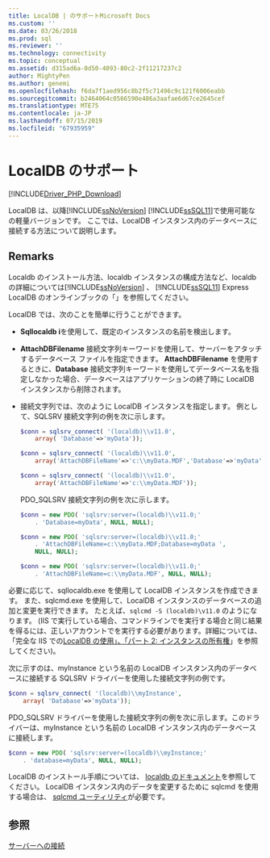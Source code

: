 ```yaml
---
title: LocalDB | のサポートMicrosoft Docs
ms.custom: ''
ms.date: 03/26/2018
ms.prod: sql
ms.reviewer: ''
ms.technology: connectivity
ms.topic: conceptual
ms.assetid: d315ad6a-0d50-4093-80c2-2f11217237c2
author: MightyPen
ms.author: genemi
ms.openlocfilehash: f6da7f1aed956c8b2f5c71496c9c121f6006eabb
ms.sourcegitcommit: b2464064c0566590e486a3aafae6d67ce2645cef
ms.translationtype: MTE75
ms.contentlocale: ja-JP
ms.lasthandoff: 07/15/2019
ms.locfileid: "67935959"
---
```

# <a name="support-for-localdb"></a>LocalDB のサポート

[!INCLUDE[Driver_PHP_Download](../../includes/driver_php_download.md)]

LocalDB は、以降[!INCLUDE[ssNoVersion](../../includes/ssnoversion-md.md)] [!INCLUDE[ssSQL11](../../includes/sssql11-md.md)]で使用可能なの軽量バージョンです。 ここでは、LocalDB インスタンス内のデータベースに接続する方法について説明します。

## <a name="remarks"></a>Remarks

Localdb のインストール方法、localdb インスタンスの構成方法など、localdb の詳細については[!INCLUDE[ssNoVersion](../../includes/ssnoversion-md.md)] 、 [!INCLUDE[ssSQL11](../../includes/sssql11-md.md)] Express LocalDB のオンラインブックの「」を参照してください。

LocalDB では、次のことを簡単に行うことができます。

-   **Sqllocaldb i**を使用して、既定のインスタンスの名前を検出します。

-   **AttachDBFilename** 接続文字列キーワードを使用して、サーバーをアタッチするデータベース ファイルを指定できます。 **AttachDBFilename** を使用するときに、**Database** 接続文字列キーワードを使用してデータベース名を指定しなかった場合、データベースはアプリケーションの終了時に LocalDB インスタンスから削除されます。

-   接続文字列では、次のように LocalDB インスタンスを指定します。 例として、SQLSRV 接続文字列の例を次に示します。

    ```php
    $conn = sqlsrv_connect( '(localdb)\\v11.0',
        array( 'Database'=>'myData'));

    $conn = sqlsrv_connect( '(localdb)\\v11.0',
        array('AttachDBFileName'=>'c:\\myData.MDF','Database'=>'myData'));

    $conn = sqlsrv_connect( '(localdb)\\v11.0',
        array('AttachDBFileName'=>'c:\\myData.MDF'));
    ```

    PDO_SQLSRV 接続文字列の例を次に示します。  

    ```php
    $conn = new PDO( 'sqlsrv:server=(localdb)\\v11.0;'
        . 'Database=myData', NULL, NULL);

    $conn = new PDO( 'sqlsrv:server=(localdb)\\v11.0;'
        . 'AttachDBFileName=c:\\myData.MDF;Database=myData ',
        NULL, NULL);

    $conn = new PDO( 'sqlsrv:server=(localdb)\\v11.0;'
        . 'AttachDBFileName=c:\\myData.MDF', NULL, NULL);  
    ```

必要に応じて、sqllocaldb.exe を使用して LocalDB インスタンスを作成できます。 また、sqlcmd.exe を使用して、LocalDB インスタンスのデータベースの追加と変更を実行できます。 たとえば、`sqlcmd -S (localdb)\v11.0` のようになります。 (IIS で実行している場合、コマンドラインでを実行する場合と同じ結果を得るには、正しいアカウントでを実行する必要があります。詳細については、「完全な IIS での[LocalDB の使用」、「パート 2: インスタンスの所有権](https://blogs.msdn.com/b/sqlexpress/archive/2011/12/09/using-localdb-with-full-iis-part-2-instance-ownership.aspx)」を参照してください)。

次に示すのは、myInstance という名前の LocalDB インスタンス内のデータベースに接続する SQLSRV ドライバーを使用した接続文字列の例です。

```php
$conn = sqlsrv_connect( '(localdb)\\myInstance',
    array( 'Database'=>'myData'));
```

PDO_SQLSRV ドライバーを使用した接続文字列の例を次に示します。このドライバーは、myInstance という名前の LocalDB インスタンス内のデータベースに接続します。  
  
```php
$conn = new PDO( 'sqlsrv:server=(localdb)\\myInstance;'
    . 'database=myData', NULL, NULL);
```

LocalDB のインストール手順については、 [localdb のドキュメント](../../database-engine/configure-windows/sql-server-2016-express-localdb.md)を参照してください。 LocalDB インスタンス内のデータを変更するために sqlcmd を使用する場合は、 [sqlcmd ユーティリティ](../../tools/sqlcmd-utility.md)が必要です。

## <a name="see-also"></a>参照

[サーバーへの接続](../../connect/php/connecting-to-the-server.md)
